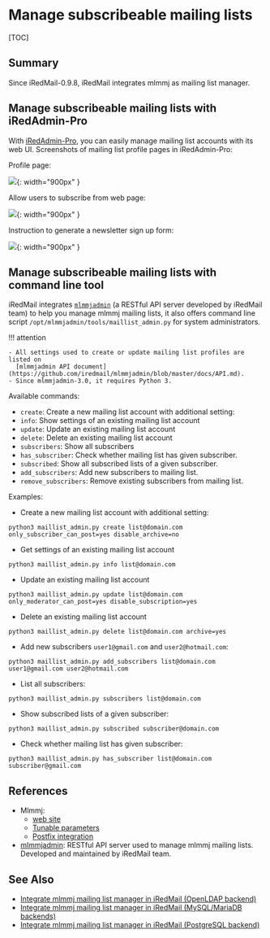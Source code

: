 # Manage subscribeable mailing lists

[TOC]

## Summary

Since iRedMail-0.9.8, iRedMail integrates mlmmj as mailing list manager.

## Manage subscribeable mailing lists with iRedAdmin-Pro

With [iRedAdmin-Pro](https://www.iredmail.org/admin_panel.html), you can easily
manage mailing list accounts with its web UI. Screenshots of mailing
list profile pages in iRedAdmin-Pro:

Profile page:

![](./images/iredadmin/mailinglist_profile.png){: width="900px" }

Allow users to subscribe from web page:

![](./images/iredadmin/mailinglist_newsletter.png){: width="900px" }

Instruction to generate a newsletter sign up form:

![](./images/iredadmin/mailinglist_signup_code.png){: width="900px" }

## Manage subscribeable mailing lists with command line tool

iRedMail integrates [`mlmmjadmin`](https://github.com/iredmail/mlmmjadmin) (a
RESTful API server developed by iRedMail team) to help you manage mlmmj mailing
lists, it also offers command line script
`/opt/mlmmjadmin/tools/maillist_admin.py` for system administrators.

!!! attention

    - All settings used to create or update mailing list profiles are listed on
      [mlmmjadmin API document](https://github.com/iredmail/mlmmjadmin/blob/master/docs/API.md).
    - Since mlmmjadmin-3.0, it requires Python 3.

Available commands:

- `create`: Create a new mailing list account with additional setting:
- `info`: Show settings of an existing mailing list account
- `update`: Update an existing mailing list account
- `delete`: Delete an existing mailing list account
- `subscribers`: Show all subscribers
- `has_subscriber`: Check whether mailing list has given subscriber.
- `subscribed`: Show all subscribed lists of a given subscriber.
- `add_subscribers`: Add new subscribers to mailing list.
- `remove_subscribers`: Remove existing subscribers from mailing list.

Examples:

* Create a new mailing list account with additional setting:

```python3 maillist_admin.py create list@domain.com only_subscriber_can_post=yes disable_archive=no```

* Get settings of an existing mailing list account

```python3 maillist_admin.py info list@domain.com```

* Update an existing mailing list account

```python3 maillist_admin.py update list@domain.com only_moderator_can_post=yes disable_subscription=yes```

* Delete an existing mailing list account

```python3 maillist_admin.py delete list@domain.com archive=yes```

* Add new subscribers `user1@gmail.com` and `user2@hotmail.com`:

```
python3 maillist_admin.py add_subscribers list@domain.com user1@gmail.com user2@hotmail.com
```

* List all subscribers:

```python3 maillist_admin.py subscribers list@domain.com```

* Show subscribed lists of a given subscriber:

```python3 maillist_admin.py subscribed subscriber@domain.com```

* Check whether mailing list has given subscriber:

```python3 maillist_admin.py has_subscriber list@domain.com subscriber@gmail.com```

## References

* Mlmmj:
    * [web site](http://mlmmj.org/)
    * [Tunable parameters](http://mlmmj.org/docs/tunables/)
    * [Postfix integration](http://mlmmj.org/docs/readme-postfix/)
* [mlmmjadmin](https://github.com/iredmail/mlmmjadmin): RESTful API server used to manage mlmmj mailing lists. Developed
  and maintained by iRedMail team.

## See Also

* [Integrate mlmmj mailing list manager in iRedMail (OpenLDAP backend)](./integration.mlmmj.ldap.html)
* [Integrate mlmmj mailing list manager in iRedMail (MySQL/MariaDB backends)](./integration.mlmmj.mysql.html)
* [Integrate mlmmj mailing list manager in iRedMail (PostgreSQL backend)](./integration.mlmmj.pgsql.html)
